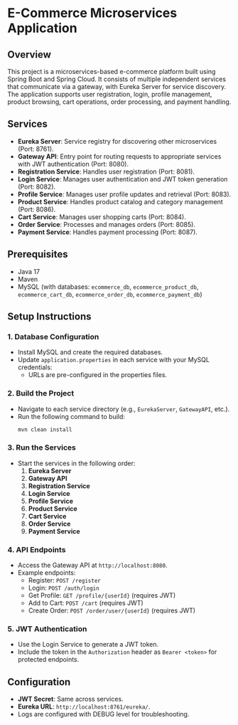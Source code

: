 # E-Commerce Microservices Application

## Overview
This project is a microservices-based e-commerce platform built using Spring Boot and Spring Cloud. It consists of multiple independent services that communicate via a gateway, with Eureka Server for service discovery. The application supports user registration, login, profile management, product browsing, cart operations, order processing, and payment handling.

## Services
- **Eureka Server**: Service registry for discovering other microservices (Port: 8761).
- **Gateway API**: Entry point for routing requests to appropriate services with JWT authentication (Port: 8080).
- **Registration Service**: Handles user registration (Port: 8081).
- **Login Service**: Manages user authentication and JWT token generation (Port: 8082).
- **Profile Service**: Manages user profile updates and retrieval (Port: 8083).
- **Product Service**: Handles product catalog and category management (Port: 8086).
- **Cart Service**: Manages user shopping carts (Port: 8084).
- **Order Service**: Processes and manages orders (Port: 8085).
- **Payment Service**: Handles payment processing (Port: 8087).

## Prerequisites
- Java 17
- Maven
- MySQL (with databases: `ecommerce_db`,  `ecommerce_product_db`, `ecommerce_cart_db`, `ecommerce_order_db`, `ecommerce_payment_db`)
  

## Setup Instructions

### 1. Database Configuration
- Install MySQL and create the required databases.
- Update `application.properties` in each service with your MySQL credentials:
  - URLs are pre-configured in the properties files.

### 2. Build the Project
- Navigate to each service directory (e.g., `EurekaServer`, `GatewayAPI`, etc.).
- Run the following command to build:
  ```bash
  mvn clean install
  ```

### 3. Run the Services
- Start the services in the following order:
  1. **Eureka Server**
  2. **Gateway API**
  3. **Registration Service**
  4. **Login Service**
  5. **Profile Service**
  6. **Product Service**
  7. **Cart Service**
  8. **Order Service**
  9. **Payment Service**

### 4. API Endpoints
- Access the Gateway API at `http://localhost:8080`.
- Example endpoints:
  - Register: `POST /register`
  - Login: `POST /auth/login`
  - Get Profile: `GET /profile/{userId}` (requires JWT)
  - Add to Cart: `POST /cart` (requires JWT)
  - Create Order: `POST /order/user/{userId}` (requires JWT)

### 5. JWT Authentication
- Use the Login Service to generate a JWT token.
- Include the token in the `Authorization` header as `Bearer <token>` for protected endpoints.

## Configuration
- **JWT Secret**: Same across services.
- **Eureka URL**: `http://localhost:8761/eureka/`.
- Logs are configured with DEBUG level for troubleshooting.

